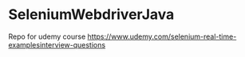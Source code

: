 # SeleniumWebdriverJava
Repo for udemy course https://www.udemy.com/selenium-real-time-examplesinterview-questions

